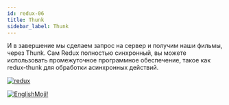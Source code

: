 ```yaml
---
id: redux-06
title: Thunk
sidebar_label: Thunk
---
```


И в завершение мы сделаем запрос на сервер и получим наши фильмы, через Thunk. Сам Redux полностью синхронный, вы можете использовать промежуточное программное обеспечение, такое как redux-thunk для обработки асинхронных действий.

[![redux](/img/redux/06.gif)](https://youtu.be/-eE3ySQIV80)

[![EnglishMoji!](/img/logo/englishmoji.png)](https://link-to.app/xvh7Ush9kl)
